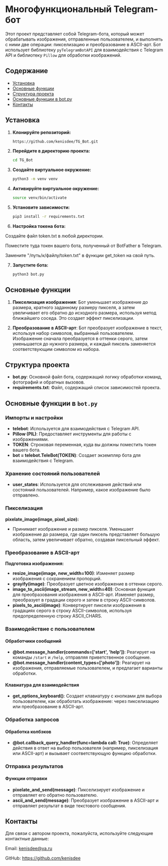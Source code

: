 # Многофункциональный Telegram-бот

Этот проект представляет собой Telegram-бота, который может обрабатывать изображения, отправленные пользователем, и выполнять с ними две операции: пикселизацию и преобразование в ASCII-арт. Бот использует библиотеку `pyTelegramBotAPI` для взаимодействия с Telegram API и библиотеку `Pillow` для обработки изображений.

## Содержание

- [Установка](#установка)
- [Основные функции](#основные-функции)
- [Структура проекта](#структура-проекта)
- [Основные функции в bot.py](#основные-функции-в-botpy)
- [Контакты](#контакты)

## Установка

1. **Клонируйте репозиторий:**

   ```bash
   https://github.com/kenisdee/TG_Bot.git

2. **Перейдите в директорию проекта:**

   ```bash
   cd TG_Bot

3. **Создайте виртуальное окружение:**

   ```bash
   python3 -m venv venv

4. **Активируйте виртуальное окружение:**

   ```bash
   source venv/bin/activate

5. **Установите зависимости:**

   ```bash
   pip3 install -r requirements.txt
   
6. **Настройка токена бота:**

Создайте файл token.txt в любой директории.

Поместите туда токен вашего бота, полученный от BotFather в Telegram.

Замените "/путь/к/файлу/token.txt" в функции get_token на свой путь.

7. **Запустите бота:**

   ```bash
   python3 bot.py

## Основные функции

1. **Пикселизация изображения**: Бот уменьшает изображение до размера, кратного заданному размеру пикселя, а затем увеличивает его обратно до исходного размера, используя метод ближайшего соседа. Это создает эффект пикселизации.

2. **Преобразование в ASCII-арт**: Бот преобразует изображение в текст, используя набор символов, выбранный пользователем. Изображение сначала преобразуется в оттенки серого, затем уменьшается до нужного размера, и каждый пиксель заменяется соответствующим символом из набора.

## Структура проекта

- **bot.py**: Основной файл бота, содержащий логику обработки команд, фотографий и обратных вызовов.
- **requirements.txt**: Файл, содержащий список зависимостей проекта.


## Основные функции в `bot.py`

### Импорты и настройки

- **telebot**: Используется для взаимодействия с Telegram API.
- **Pillow (PIL)**: Предоставляет инструменты для работы с изображениями.
- **TOKEN**: Строковая переменная, куда вы должны поместить токен вашего бота.
- **bot = telebot.TeleBot(TOKEN)**: Создает экземпляр бота для взаимодействия с Telegram.

### Хранение состояний пользователей

- **user_states**: Используется для отслеживания действий или состояний пользователей. Например, какое изображение было отправлено.

### Пикселизация

**pixelate_image(image, pixel_size):**

- Принимает изображение и размер пикселя. Уменьшает изображение до размера, где один пиксель представляет большую область, затем увеличивает обратно, создавая пиксельный эффект.

### Преобразование в ASCII-арт

**Подготовка изображения:**

- **resize_image(image, new_width=100)**: Изменяет размер изображения с сохранением пропорций.
- **grayify(image)**: Преобразует цветное изображение в оттенки серого.
- **image_to_ascii(image_stream, new_width=40)**: Основная функция для преобразования изображения в ASCII-арт. Изменяет размер, преобразует в градации серого и затем в строку ASCII-символов.
- **pixels_to_ascii(image)**: Конвертирует пиксели изображения в градациях серого в строку ASCII-символов, используя предопределенную строку ASCII_CHARS.

### Взаимодействие с пользователем

#### Обработчики сообщений

- **@bot.message_handler(commands=['start', 'help'])**: Реагирует на команды `/start` и `/help`, отправляя приветственное сообщение.
- **@bot.message_handler(content_types=['photo'])**: Реагирует на изображения, отправляемые пользователем, и предлагает варианты обработки.

#### Клавиатура для взаимодействия

- **get_options_keyboard()**: Создает клавиатуру с кнопками для выбора пользователем, как обработать изображение: через пикселизацию или преобразование в ASCII-арт.

### Обработка запросов

#### Обработка колбэков

- **@bot.callback_query_handler(func=lambda call: True)**: Определяет действия в ответ на выбор пользователя (например, пикселизация или ASCII-арт) и вызывает соответствующую функцию обработки.

### Отправка результатов

#### Функции отправки

- **pixelate_and_send(message)**: Пикселизирует изображение и отправляет его обратно пользователю.
- **ascii_and_send(message)**: Преобразует изображение в ASCII-арт и отправляет результат в виде текстового сообщения.

## Контакты

Для связи с автором проекта, пожалуйста, используйте следующие контактные данные:

Email: kenisdee@ya.ru

GitHub: https://github.com/kenisdee